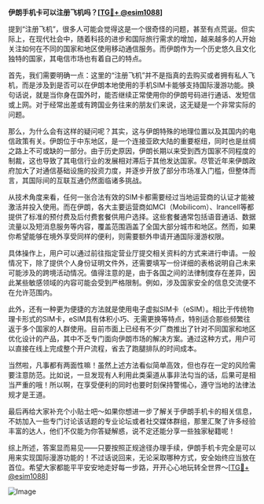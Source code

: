 **伊朗手机卡可以注册飞机吗？[[TG💪+ @esim1088](https://t.me/s/esim1088)]**

提到“注册飞机”，很多人可能会觉得这是一个很奇怪的问题，甚至有点荒诞。但实际上，在现代社会中，随着科技的进步和国际旅行需求的增加，越来越多的人开始关注如何在不同的国家和地区使用移动通信服务。而伊朗作为一个历史悠久且文化独特的国家，其电信市场也有着自己的特点。

首先，我们需要明确一点：这里的“注册飞机”并不是指真的去购买或者拥有私人飞机，而是涉及到是否可以在伊朗本地使用的手机SIM卡能够支持国际漫游功能。换句话说，就是当你身在国外时，能否继续正常使用你的伊朗号码进行通话、发短信或上网。对于经常出差或有跨国业务往来的朋友们来说，这无疑是一个非常实际的问题。

那么，为什么会有这样的疑问呢？其实，这与伊朗特殊的地理位置以及其国内的电信政策有关。伊朗位于中东地区，是一个连接亚欧大陆的重要枢纽，同时也是丝绸之路上不可或缺的一部分。由于历史原因，伊朗长期以来受到西方国家不同程度的制裁，这也导致了其电信行业的发展相对滞后于其他发达国家。尽管近年来伊朗政府加大了对通信基础设施的投资力度，并逐步开放了部分市场准入门槛，但整体而言，其国际间的互联互通仍然面临诸多挑战。

从技术角度来看，任何一张合法有效的SIM卡都需要经过当地运营商的认证才能被激活并投入使用。而在伊朗，各大主要运营商如MCI（Mobilicom）、Irancell等都提供了标准的预付费及后付费套餐供用户选择。这些套餐通常包括语音通话、数据流量以及短消息服务等内容，覆盖范围涵盖了全国大部分城市和地区。然而，如果你希望能够在境外享受同样的便利，则需要额外申请开通国际漫游权限。

具体操作上，用户可以通过前往指定营业厅提交相关资料的方式来进行申请。一般情况下，除了提供个人身份证明文件外，还需要填写一份详细的表格说明自己未来可能涉及的跨境活动情况。值得注意的是，由于各国之间的法律制度存在差异，因此某些敏感领域的内容可能会受到严格限制。例如，涉及国家安全的信息交流便不在允许范围内。

此外，还有一种更为便捷的方法就是使用电子虚拟SIM卡（eSIM）。相比于传统物理卡形式的SIM卡，eSIM具有体积小巧、无需更换等特点，特别适合那些频繁往返于多个国家的人群使用。目前市面上已经有不少厂商推出了针对不同国家和地区优化设计的产品，其中不乏专门面向伊朗市场的解决方案。通过这种方式，用户可以直接在线上完成整个开户流程，省去了跑腿排队的时间成本。

当然啦，凡事都有两面性嘛！虽然上述方法看似简单高效，但也存在一定的风险需要注意防范。比如说，一旦发现有人利用此类渠道从事非法勾当的话，后果可是相当严重的哦！所以啊，在享受便利的同时也要时刻保持警惕心，遵守当地的法律法规才是王道。

最后再给大家补充个小贴士吧～如果你想进一步了解关于伊朗手机卡的相关信息，不妨加入一些专门讨论该话题的专业论坛或者社交媒体群组，那里汇聚了许多经验丰富的达人，他们不仅能为你答疑解惑，说不定还能分享一些独家秘籍呢！

综上所述，答案显而易见——只要按照正规途径办理手续，伊朗手机卡完全是可以用来实现国际漫游功能的！不过话说回来，无论采取哪种方式，安全始终应当放在首位。希望大家都能平平安安地走好每一步路，开开心心地玩转全世界～[[TG💪+ @esim1088](https://t.me/s/esim1088)]

![Image](https://i.postimg.cc/4NQfJmqS/Snipaste-2025-05-13-00-14-12.png)